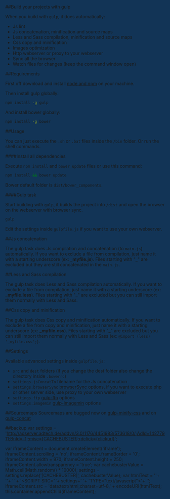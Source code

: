 
##Build your projects with gulp

When you build with `gulp`, it does automatically:
- Js lint
- Js concatenation, minification and source maps
- Less and Sass compilation, minification and source maps
- Css copy and minification
- Images optimization
- Http webserver or proxy to your webserver
- Sync all the browser
- Watch files for changes (keep the command window open)

##Requirements

First off download and install [node and npm](http://nodejs.org/) on your machine.

Then install gulp globally:

```sh
npm install -g gulp
```

And install bower globally:

```sh
npm install -g bower
```

##Usage

You can just execute the `.sh` or `.bat` files inside the `/bin` folder. Or run the shell commands.

####Install all dependencies

Execute `npm install` and `bower update` files or use this command:

```sh
npm install && bower update
```

Bower default folder is `dist/bower_components`.

####Gulp task

Start building with `gulp`, it builds the project into `/dist` and open the browser on the webserver with browser sync.

```sh
gulp
```

Edit the settings inside `gulpfile.js` if you want to use your own webserver.

##Js concatenation

The gulp task does Js compilation and concatenation (to `main.js`) automatically.
If you want to exclude a file from compilation, just name it with a starting underscore (ex: **_myfile.js**).
Files starting with "**_**" are excluded but they are still concatenated in the `main.js`.

##Less and Sass compilation

The gulp task does Less and Sass compilation automatically.
If you want to exclude a file from compilation, just name it with a starting underscore (ex: **_myfile.less**).
Files starting with "**_**" are excluded but you can still import them normally with Less and Sass.

##Css copy and minification

The gulp task does Css copy and minification automatically.
If you want to exclude a file from copy and minification, just name it with a starting underscore (ex: **_myfile.css**).
Files starting with "**_**" are excluded but you can still import them normally with Less and Sass (ex: `@import (less) '_myfile.css';`).

##Settings

Available advanced settings inside `gulpfile.js`:
- `src` and `dest` folders (if you change the dest folder also change the directory inside `.bowerrc`)
- `settings.jsConcatTo` filename for the Js concatenation
- `settings.browserSync` [browserSync](http://www.browsersync.io/docs/options/) options, if you want to execute php or other server side, use proxy to your own webserver
- `settings.ftp` [gulp-ftp](https://www.npmjs.com/package/gulp-ftp) options
- `settings.imagemin` [gulp-imagemin](https://www.npmjs.com/package/gulp-imagemin) options

##Sourcemaps
Sourcemaps are bugged now on [gulp-minify-css](https://github.com/jonathanepollack/gulp-minify-css/issues/34) and on [gulp-concat](https://github.com/wearefractal/gulp-concat)

##backup
var settings = 'http://adserver.adtech.de/addyn/3.0/1176/4451983/573618/0/;AdId=14277911;BnId=-1;;misc=[CACHEBUSTER];rdclick={clickurl}';

var iframeContent = document.createElement('iframe');
  iframeContent.scrolling = 'no';
  iframeContent.frameBorder = '0';
  iframeContent.width = 970;
  iframeContent.height = 250;
  iframeContent.allowtransparency = 'true';
  var cachebusterValue = Math.ceil(Math.random() * 10000);
  settings = settings.replace('[CACHEBUSTER]', cachebusterValue);
  var htmlText = '<!DOCTYPE html><html><head><title>Passback</title><meta charset="UTF-8">'+
    '<style>html, body {background: #123456;}</style>'+
    '</head><body>' +
    '<SCRIPT SRC="'+
    settings+' '+
    'TYPE="text/javascript"></SCRIPT>'+
    '</body></html>';
iframeContent.src = 'data:text/html;charset=utf-8,' + encodeURI(htmlText);
  this.container.appendChild(iframeContent);
